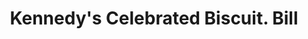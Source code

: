 ---
doi: 10.7916/D8NC7C72
date_other: '1902'
date_other_textual: '1902'
form: printed ephemera
genre:
- Invoices
name:
- Kennedy's Celebrated Biscuit
object_in_context_url: https://biggert.cul.columbia.edu/items/view/ave_biggert_00481
subject_hierarchical_geographic:
- Cambridgeport, Massachusetts, United States
subject_name:
- Kennedy's Celebrated Biscuit
title: Kennedy's Celebrated Biscuit. Bill
sort_title: Kennedy's Celebrated Biscuit. Bill
call_number: ave_biggert_00481
coordinates:
- 42.3600,-71.1075
pid: ave_biggert_00481
identifiers: ave_biggert_00481
permalink: /biggert/ave_biggert_00481/
layout: iiif-image-page
---